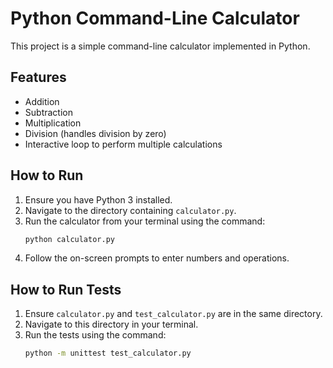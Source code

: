# Python Command-Line Calculator

This project is a simple command-line calculator implemented in Python.

## Features

*   Addition
*   Subtraction
*   Multiplication
*   Division (handles division by zero)
*   Interactive loop to perform multiple calculations

## How to Run

1.  Ensure you have Python 3 installed.
2.  Navigate to the directory containing `calculator.py`.
3.  Run the calculator from your terminal using the command:
    ```bash
    python calculator.py
    ```
4.  Follow the on-screen prompts to enter numbers and operations.

## How to Run Tests

1.  Ensure `calculator.py` and `test_calculator.py` are in the same directory.
2.  Navigate to this directory in your terminal.
3.  Run the tests using the command:
    ```bash
    python -m unittest test_calculator.py
    ```